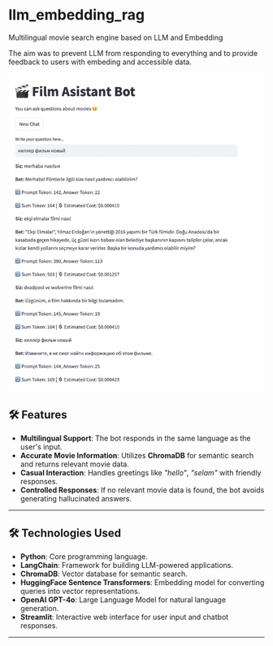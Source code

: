 # llm_embedding_rag
Multilingual movie search engine based on LLM and Embedding

The aim was to prevent LLM from responding to everything and to provide feedback to users with embeding and accessible data.

![🚀](example.png)

## 🛠️ **Features**

- **Multilingual Support**: The bot responds in the same language as the user's input.
- **Accurate Movie Information**: Utilizes **ChromaDB** for semantic search and returns relevant movie data.
- **Casual Interaction**: Handles greetings like *"hello"*, *"selam"* with friendly responses.
- **Controlled Responses**: If no relevant movie data is found, the bot avoids generating hallucinated answers.

---

## 🛠️ **Technologies Used**

- **Python**: Core programming language.
- **LangChain**: Framework for building LLM-powered applications.
- **ChromaDB**: Vector database for semantic search.
- **HuggingFace Sentence Transformers**: Embedding model for converting queries into vector representations.
- **OpenAI GPT-4o**: Large Language Model for natural language generation.
- **Streamlit**: Interactive web interface for user input and chatbot responses.

---
